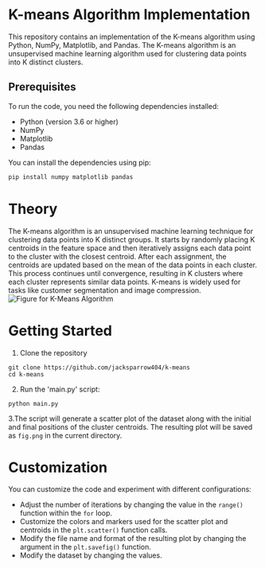 # K-means Algorithm Implementation

This repository contains an implementation of the K-means algorithm using Python, NumPy, Matplotlib, and Pandas. The
K-means algorithm is an unsupervised machine learning algorithm used for clustering data points into K distinct
clusters.

## Prerequisites

To run the code, you need the following dependencies installed:

- Python (version 3.6 or higher)
- NumPy
- Matplotlib
- Pandas

You can install the dependencies using pip:

```bash
pip install numpy matplotlib pandas
```
# Theory
The K-means algorithm is an unsupervised machine learning technique for clustering data points into K distinct groups. It starts by randomly placing K centroids in the feature space and then iteratively assigns each data point to the cluster with the closest centroid. After each assignment, the centroids are updated based on the mean of the data points in each cluster. This process continues until convergence, resulting in K clusters where each cluster represents similar data points. K-means is widely used for tasks like customer segmentation and image compression.
![Figure for K-Means Algorithm](https://raw.githubusercontent.com/mr0bn0xi0us/k-means/main/fig.png)
# Getting Started
1. Clone the repository
```
git clone https://github.com/jacksparrow404/k-means
cd k-means
```
2. Run the 'main.py' script:
```
python main.py
```
3.The script will generate a scatter plot of the dataset along with the initial and final positions of the cluster centroids. The resulting plot will be saved as `fig.png` in the current directory.
# Customization
You can customize the code and experiment with different configurations:
* Adjust the number of iterations by changing the value in the `range()` function within the `for` loop.
* Customize the colors and markers used for the scatter plot and centroids in the `plt.scatter()` function calls.
* Modify the file name and format of the resulting plot by changing the argument in the `plt.savefig()` function.
* Modify the dataset by changing the values.

